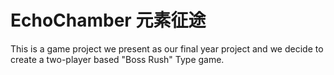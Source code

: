 # EchoChamber 元素征途
This is a game project we present as our final year project and we decide to create a two-player based "Boss Rush" Type game.
